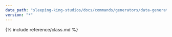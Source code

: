 ```yaml
---
data_path: "sleeping-king-studios/docs/commands/generators/data-generator"
version: "*"
---
```


{% include reference/class.md %}
